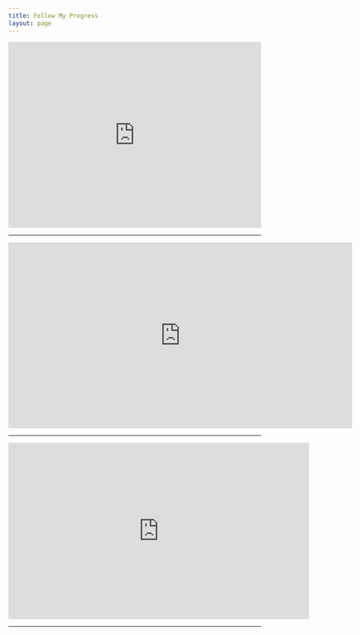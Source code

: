 ```yaml
---
title: Follow My Progress
layout: page
---
```

<iframe width="100%" height="371" seamless frameborder="0" scrolling="yes" src="https://docs.google.com/spreadsheets/d/e/2PACX-1vSlDAoRJ8WkbIFj6e_toPhj1FVBUfbh-WcG6NlD5C6WiqDBbF7LFoGBqfvukmq5jezb2o4kAGViTEsX/pubchart?oid=1678487977&amp;format=interactive"></iframe>

---

<iframe width="686" height="371" seamless frameborder="0" scrolling="yes" src="https://docs.google.com/spreadsheets/d/e/2PACX-1vSlDAoRJ8WkbIFj6e_toPhj1FVBUfbh-WcG6NlD5C6WiqDBbF7LFoGBqfvukmq5jezb2o4kAGViTEsX/pubchart?oid=17757265&amp;format=interactive"></iframe>

---
<iframe width="600" height="352" seamless frameborder="0" scrolling="yes" src="https://docs.google.com/spreadsheets/d/e/2PACX-1vQS691OJJ3NG5ZGQRJYowFcXM_HbzSb5Nc7iGkcVaWC7RE7r5DprW_ZtsiR8vWfQxqVMTPufpx2dPRQ/pubchart?oid=2128511204&amp;format=interactive"></iframe>

---

<blockquote class="trello-board-compact">
  <a href="https://trello.com/b/vhJ4XDil/de-plantuh-man>Trello Board</a>
</blockquote>

